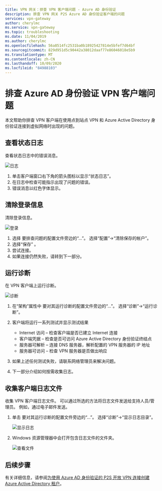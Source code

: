 ```yaml
---
title: VPN 网关：排查 VPN 客户端问题 - Azure AD 身份验证
description: 排查 VPN 网关 P2S Azure AD 身份验证客户端的问题
services: vpn-gateway
author: cherylmc
ms.service: vpn-gateway
ms.topic: troubleshooting
ms.date: 11/04/2019
ms.author: cherylmc
ms.openlocfilehash: 56a8514fc2531ba0b18925427814e5bfef7d64bf
ms.sourcegitcommit: 829d951d5c90442a38012daaf77e86046018e5b9
ms.translationtype: MT
ms.contentlocale: zh-CN
ms.lasthandoff: 10/09/2020
ms.locfileid: "84988103"
---
```

# <a name="troubleshoot-an-azure-ad-authentication-vpn-client"></a>排查 Azure AD 身份验证 VPN 客户端问题

本文帮助你排查 VPN 客户端在使用点到站点 VPN 和 Azure Active Directory 身份验证连接到虚拟网络时出现的问题。

## <a name="view-status-log"></a><a name="status"></a>查看状态日志

查看状态日志中的错误消息。

![日志](./media/troubleshoot-ad-vpn-client/1.png)

1. 单击客户端窗口右下角的箭头图标以显示“状态日志”。 
2. 在日志中检查可能指示出现了问题的错误。
3. 错误消息以红色字体显示。

## <a name="clear-sign-in-information"></a><a name="clear"></a>清除登录信息

清除登录信息。

![登录](./media/troubleshoot-ad-vpn-client/2.png)

1. 选择 要排查问题的配置文件旁边的“...”。 选择“配置”->“清除保存的帐户”。 
2. 选择“保存”  。
3. 尝试连接。
4. 如果连接仍然失败，请转到下一部分。

## <a name="run-diagnostics"></a><a name="diagnostics"></a>运行诊断

在 VPN 客户端上运行诊断。

![诊断](./media/troubleshoot-ad-vpn-client/3.png)

1. 在“架构”属性中  要对其运行诊断的配置文件旁边的“...”。 选择“诊断”->“运行诊断”。 
2. 客户端将运行一系列测试并显示测试结果

   * Internet 访问 – 检查客户端是否已建立 Internet 连接
   * 客户端凭据 – 检查是否可访问 Azure Active Directory 身份验证终结点
   * 服务器可解析 – 连接 DNS 服务器，解析配置的 VPN 服务器的 IP 地址
   * 服务器可访问 – 检查 VPN 服务器是否做出响应
3. 如果上述任何测试失败，请联系网络管理员来解决问题。
4. 下一部分介绍如何按需收集日志。

## <a name="collect-client-log-files"></a><a name="logfiles"></a>收集客户端日志文件

收集 VPN 客户端日志文件。 可以通过所选的方法将日志文件发送给支持人员/管理员。 例如，通过电子邮件发送。

1. 单击 要对其运行诊断的配置文件旁边的“...”。 选择“诊断”->“显示日志目录”。 

   ![显示日志](./media/troubleshoot-ad-vpn-client/4.png)
2. Windows 资源管理器中会打开包含日志文件的文件夹。

   ![查看文件](./media/troubleshoot-ad-vpn-client/5.png)

## <a name="next-steps"></a>后续步骤

有关详细信息，请参阅[为使用 Azure AD 身份验证的 P2S 开放 VPN 连接创建 Azure Active Directory 租户](openvpn-azure-ad-tenant.md)。